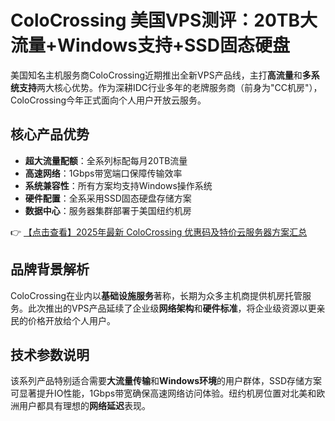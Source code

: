 # ColoCrossing 美国VPS测评：20TB大流量+Windows支持+SSD固态硬盘

美国知名主机服务商ColoCrossing近期推出全新VPS产品线，主打**高流量**和**多系统支持**两大核心优势。作为深耕IDC行业多年的老牌服务商（前身为"CC机房"），ColoCrossing今年正式面向个人用户开放云服务。

## 核心产品优势

- **超大流量配额**：全系列标配每月20TB流量
- **高速网络**：1Gbps带宽端口保障传输效率
- **系统兼容性**：所有方案均支持Windows操作系统
- **硬件配置**：全系采用SSD固态硬盘存储方案
- **数据中心**：服务器集群部署于美国纽约机房

👉 [【点击查看】2025年最新 ColoCrossing 优惠码及特价云服务器方案汇总](https://bit.ly/ColoCrossing)

## 品牌背景解析

ColoCrossing在业内以**基础设施服务**著称，长期为众多主机商提供机房托管服务。此次推出的VPS产品延续了企业级**网络架构**和**硬件标准**，将企业级资源以更亲民的价格开放给个人用户。

## 技术参数说明

该系列产品特别适合需要**大流量传输**和**Windows环境**的用户群体，SSD存储方案可显著提升IO性能，1Gbps带宽确保高速网络访问体验。纽约机房位置对北美和欧洲用户都具有理想的**网络延迟**表现。